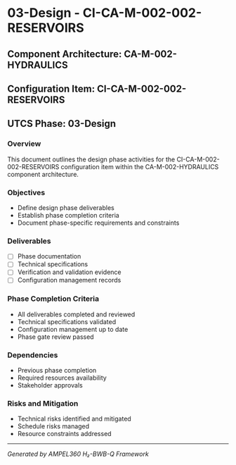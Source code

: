 # 03-Design - CI-CA-M-002-002-RESERVOIRS

## Component Architecture: CA-M-002-HYDRAULICS
## Configuration Item: CI-CA-M-002-002-RESERVOIRS
## UTCS Phase: 03-Design

### Overview
This document outlines the design phase activities for the CI-CA-M-002-002-RESERVOIRS configuration item within the CA-M-002-HYDRAULICS component architecture.

### Objectives
- Define design phase deliverables
- Establish phase completion criteria
- Document phase-specific requirements and constraints

### Deliverables
- [ ] Phase documentation
- [ ] Technical specifications
- [ ] Verification and validation evidence
- [ ] Configuration management records

### Phase Completion Criteria
- All deliverables completed and reviewed
- Technical specifications validated
- Configuration management up to date
- Phase gate review passed

### Dependencies
- Previous phase completion
- Required resources availability
- Stakeholder approvals

### Risks and Mitigation
- Technical risks identified and mitigated
- Schedule risks managed
- Resource constraints addressed

---
*Generated by AMPEL360 H₂-BWB-Q Framework*
